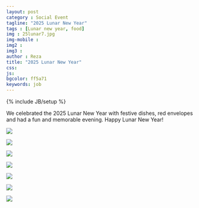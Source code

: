 ```yaml
---
layout: post
category : Social Event
tagline: "2025 Lunar New Year"
tags : [Lunar new year, food]
img : 25lunar7.jpg
img-mobile : 
img2 : 
img3 : 
author : Reza
title: "2025 Lunar New Year"
css: 
js: 
bgcolor: ff5a71
keywords: job
---
```

{% include JB/setup %}


We celebrated the 2025 Lunar New Year with festive dishes, red envelopes and had a fun and memorable evening. Happy Lunar New Year!


<!--more-->




![](/assets/images/post/25lunar1.jpg)

![](/assets/images/post/25lunar2.jpg)

![](/assets/images/post/25lunar3.jpg)

![](/assets/images/post/25lunar4.jpg)

![](/assets/images/post/25lunar5.jpg)

![](/assets/images/post/25lunar6.jpg)

![](/assets/images/post/25lunar7.jpg)

